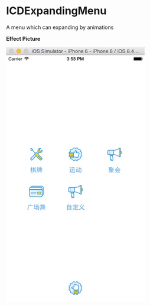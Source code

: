 # ICDExpandingMenu
A menu which can expanding by animations

**Effect Picture**
>
![ExpandingDirectionCenterUp](https://github.com/WenkyYuan/ICDExpandingMenu/blob/master/Picture/effect_pictrue1.png)